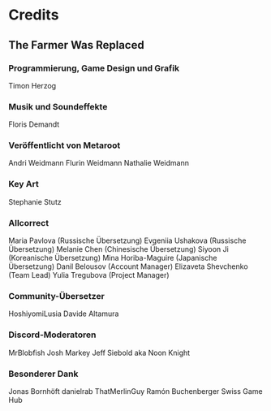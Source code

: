 # Credits

## The Farmer Was Replaced

### Programmierung, Game Design und Grafik
Timon Herzog

### Musik und Soundeffekte
Floris Demandt

### Veröffentlicht von Metaroot
Andri Weidmann
Flurin Weidmann
Nathalie Weidmann

### Key Art
Stephanie Stutz

### Allcorrect
Maria Pavlova (Russische Übersetzung)
Evgeniia Ushakova (Russische Übersetzung)
Melanie Chen (Chinesische Übersetzung)
Siyoon Ji (Koreanische Übersetzung)
Mina Horiba-Maguire (Japanische Übersetzung)
Danil Belousov (Account Manager)
Elizaveta Shevchenko (Team Lead)
Yulia Tregubova (Project Manager)

### Community-Übersetzer
HoshiyomiLusia
Davide Altamura

### Discord-Moderatoren
MrBlobfish
Josh Markey
Jeff Siebold aka Noon Knight

### Besonderer Dank
Jonas Bornhöft
danielrab
ThatMerlinGuy
Ramón Buchenberger
Swiss Game Hub